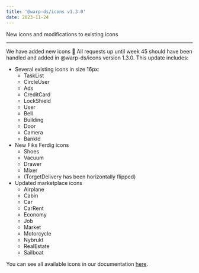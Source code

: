 ```yaml
---
title: '@warp-ds/icons v1.3.0'
date: 2023-11-24
---
```


New icons and modifications to existing icons

---

We have added new icons :tada: All requests up until week 45 should have been handled and added in @warp-ds/icons version 1.3.0. This update includes:

<ul>
  <li>Several existing icons in size 16px:
    <ul>
      <li>TaskList</li>
      <li>CircleUser</li>
      <li>Ads</li>
      <li>CreditCard</li>
      <li>LockShield</li>
      <li>User</li>
      <li>Bell</li>
      <li>Building</li>
      <li>Door</li>
      <li>Camera</li>
      <li>BankId</li>
    </ul>
  </li>
  <li>New Fiks Ferdig icons
    <ul>
      <li>Shoes</li>
      <li>Vacuum</li>
      <li>Drawer</li>
      <li>Mixer</li>
      <li>(TorgetDelivery has been horizontally flipped)</li>
    </ul>
  </li>
  <li>Updated marketplace icons
    <ul>
      <li>Airplane</li>
      <li>Cabin</li>
      <li>Car</li>
      <li>CarRent</li>
      <li>Economy</li>
      <li>Job</li>
      <li>Market</li>
      <li>Motorcycle</li>
      <li>Nybrukt</li>
      <li>RealEstate</li>
      <li>Sailboat</li>
    </ul>
  </li>
</ul>

You can see all available icons in our documentation [here](https://warp-ds.github.io/tech-docs/components/icons/).
